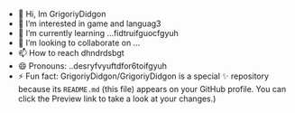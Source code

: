 - 👋 Hi, Im GrigoriyDidgon
- 👀 I’m interested in game and languag3
- 🌱 I’m currently learning ...fidtruifguocfgyuh
- 💞️ I’m looking to collaborate on ...
- 📫 How to reach dhndrdsbgt
- 😄 Pronouns: ..desryfvyuftdfor6toifgyuh
- ⚡ Fun fact:
GrigoriyDidgon/GrigoriyDidgon is a special ✨ repository because its `README.md` (this file) appears on your GitHub profile.
You can click the Preview link to take a look at your changes.)
